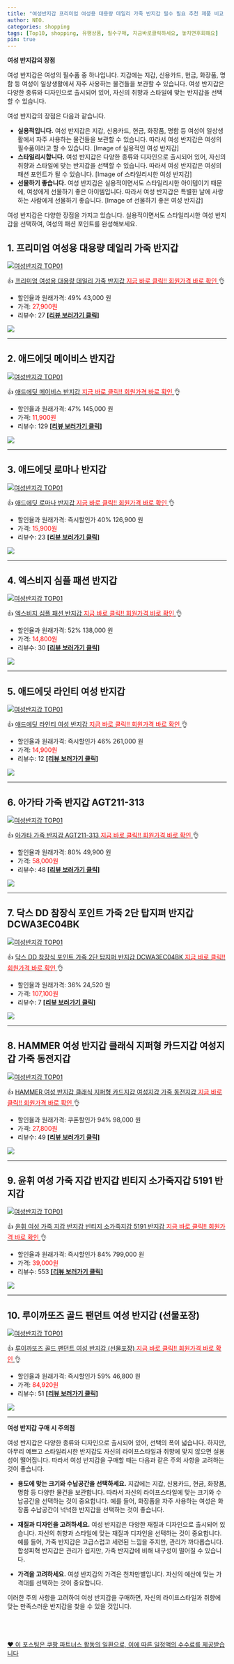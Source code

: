 ```yaml
---
title: "여성반지갑 프리미엄 여성용 대용량 데일리 가죽 반지갑 필수 필요 추천 제품 비교 최저 가격 비교 장점 구매 후기 구매평"
author: NEO.
categories: shopping
tags: [Top10, shopping, 유행상품, 필수구매, 지금바로클릭하세요, 놓치면후회해요]
pin: true
---
```

**여성 반지갑의 장점**

여성 반지갑은 여성의 필수품 중 하나입니다. 지갑에는 지갑, 신용카드, 현금, 화장품, 명함 등 여성이 일상생활에서 자주 사용하는 물건들을 보관할 수 있습니다. 여성 반지갑은 다양한 종류와 디자인으로 출시되어 있어, 자신의 취향과 스타일에 맞는 반지갑을 선택할 수 있습니다.

여성 반지갑의 장점은 다음과 같습니다.

* **실용적입니다.** 여성 반지갑은 지갑, 신용카드, 현금, 화장품, 명함 등 여성이 일상생활에서 자주 사용하는 물건들을 보관할 수 있습니다. 따라서 여성 반지갑은 여성의 필수품이라고 할 수 있습니다.
[Image of 실용적인 여성 반지갑]
* **스타일리시합니다.** 여성 반지갑은 다양한 종류와 디자인으로 출시되어 있어, 자신의 취향과 스타일에 맞는 반지갑을 선택할 수 있습니다. 따라서 여성 반지갑은 여성의 패션 포인트가 될 수 있습니다.
[Image of 스타일리시한 여성 반지갑]
* **선물하기 좋습니다.** 여성 반지갑은 실용적이면서도 스타일리시한 아이템이기 때문에, 여성에게 선물하기 좋은 아이템입니다. 따라서 여성 반지갑은 특별한 날에 사랑하는 사람에게 선물하기 좋습니다.
[Image of 선물하기 좋은 여성 반지갑]

여성 반지갑은 다양한 장점을 가지고 있습니다. 실용적이면서도 스타일리시한 여성 반지갑을 선택하여, 여성의 패션 포인트를 완성해보세요.

   

## 1. 프리미엄 여성용 대용량 데일리 가죽 반지갑

[![여성반지갑 TOP01](https://thumbnail9.coupangcdn.com/thumbnails/remote/490x490ex/image/vendor_inventory/bcd2/978c3e3b59baf1191758af3e51d3112ffb41511fa6fe198072275e062fe0.jpg)](https://link.coupang.com/re/AFFSDP?lptag=AF3617701&subid=GithubCoopas&pageKey=7580043306&traceid=V0-153&itemId=20007802360&vendorItemId=87198654522)


👍 [프리미엄 여성용 대용량 데일리 가죽 반지갑 <font color=red> 지금 바로 클릭!! 회원가격 바로 확인 </font> ](https://link.coupang.com/re/AFFSDP?lptag=AF3617701&subid=GithubCoopas&pageKey=7580043306&traceid=V0-153&itemId=20007802360&vendorItemId=87198654522) 👌 


- 할인율과 원래가격: 49%  43,000   원
- 가격: <span style='color:red'>27,900원</span>
- 리뷰수: 27  [**[리뷰 보러가기 클릭]**](https://link.coupang.com/re/AFFSDP?lptag=AF3617701&subid=GithubCoopas&pageKey=7580043306&traceid=V0-153&itemId=20007802360&vendorItemId=87198654522)

[![](/discount_price.png)](https://link.coupang.com/re/AFFSDP?lptag=AF3617701&subid=GithubCoopas&pageKey=7580043306&traceid=V0-153&itemId=20007802360&vendorItemId=87198654522)

---


   

## 2. 애드에딧 메이비스 반지갑

[![여성반지갑 TOP01](https://thumbnail7.coupangcdn.com/thumbnails/remote/490x490ex/image/retail/images/3993257142051445-5d607b2f-0335-4c77-bb2f-bc1a6a376cc9.jpg)](https://link.coupang.com/re/AFFSDP?lptag=AF3617701&subid=GithubCoopas&pageKey=269873677&traceid=V0-153&itemId=847444399&vendorItemId=5390041034)


👍 [애드에딧 메이비스 반지갑 <font color=red> 지금 바로 클릭!! 회원가격 바로 확인 </font> ](https://link.coupang.com/re/AFFSDP?lptag=AF3617701&subid=GithubCoopas&pageKey=269873677&traceid=V0-153&itemId=847444399&vendorItemId=5390041034) 👌 


- 할인율과 원래가격: 47%  145,000   원
- 가격: <span style='color:red'>11,900원</span>
- 리뷰수: 129  [**[리뷰 보러가기 클릭]**](https://link.coupang.com/re/AFFSDP?lptag=AF3617701&subid=GithubCoopas&pageKey=269873677&traceid=V0-153&itemId=847444399&vendorItemId=5390041034)

[![](/discount_price.png)](https://link.coupang.com/re/AFFSDP?lptag=AF3617701&subid=GithubCoopas&pageKey=269873677&traceid=V0-153&itemId=847444399&vendorItemId=5390041034)

---


   

## 3. 애드에딧 로마나 반지갑

[![여성반지갑 TOP01](https://thumbnail7.coupangcdn.com/thumbnails/remote/490x490ex/image/retail/images/915271030223663-258a1ba8-9f53-4232-9014-984afa1d0f8e.jpg)](https://link.coupang.com/re/AFFSDP?lptag=AF3617701&subid=GithubCoopas&pageKey=1063892847&traceid=V0-153&itemId=2009798210&vendorItemId=70009657511)


👍 [애드에딧 로마나 반지갑 <font color=red> 지금 바로 클릭!! 회원가격 바로 확인 </font> ](https://link.coupang.com/re/AFFSDP?lptag=AF3617701&subid=GithubCoopas&pageKey=1063892847&traceid=V0-153&itemId=2009798210&vendorItemId=70009657511) 👌 


- 할인율과 원래가격: 즉시할인가 40%  126,900   원
- 가격: <span style='color:red'>15,900원</span>
- 리뷰수: 23  [**[리뷰 보러가기 클릭]**](https://link.coupang.com/re/AFFSDP?lptag=AF3617701&subid=GithubCoopas&pageKey=1063892847&traceid=V0-153&itemId=2009798210&vendorItemId=70009657511)

[![](/discount_price.png)](https://link.coupang.com/re/AFFSDP?lptag=AF3617701&subid=GithubCoopas&pageKey=1063892847&traceid=V0-153&itemId=2009798210&vendorItemId=70009657511)

---


   

## 4. 엑스비지 심플 패션 반지갑

[![여성반지갑 TOP01](https://thumbnail9.coupangcdn.com/thumbnails/remote/490x490ex/image/vendor_inventory/4d0c/72eacc503fa01252ed7f3ff89f9294b4b97833ed521bff3a9d904a41b620.JPG)](https://link.coupang.com/re/AFFSDP?lptag=AF3617701&subid=GithubCoopas&pageKey=6923057918&traceid=V0-153&itemId=16724950603&vendorItemId=83907254848)


👍 [엑스비지 심플 패션 반지갑 <font color=red> 지금 바로 클릭!! 회원가격 바로 확인 </font> ](https://link.coupang.com/re/AFFSDP?lptag=AF3617701&subid=GithubCoopas&pageKey=6923057918&traceid=V0-153&itemId=16724950603&vendorItemId=83907254848) 👌 


- 할인율과 원래가격: 52%  138,000   원
- 가격: <span style='color:red'>14,800원</span>
- 리뷰수: 30  [**[리뷰 보러가기 클릭]**](https://link.coupang.com/re/AFFSDP?lptag=AF3617701&subid=GithubCoopas&pageKey=6923057918&traceid=V0-153&itemId=16724950603&vendorItemId=83907254848)

[![](/discount_price.png)](https://link.coupang.com/re/AFFSDP?lptag=AF3617701&subid=GithubCoopas&pageKey=6923057918&traceid=V0-153&itemId=16724950603&vendorItemId=83907254848)

---


   

## 5. 애드에딧 라인티 여성 반지갑

[![여성반지갑 TOP01](https://thumbnail6.coupangcdn.com/thumbnails/remote/490x490ex/image/rs_quotation_api/7uvwucix/7d350b0a9a044ad69e7505ade1a02ce2.jpg)](https://link.coupang.com/re/AFFSDP?lptag=AF3617701&subid=GithubCoopas&pageKey=6410987043&traceid=V0-153&itemId=13748376574&vendorItemId=80999143965)


👍 [애드에딧 라인티 여성 반지갑 <font color=red> 지금 바로 클릭!! 회원가격 바로 확인 </font> ](https://link.coupang.com/re/AFFSDP?lptag=AF3617701&subid=GithubCoopas&pageKey=6410987043&traceid=V0-153&itemId=13748376574&vendorItemId=80999143965) 👌 


- 할인율과 원래가격: 즉시할인가 46%  261,000   원
- 가격: <span style='color:red'>14,900원</span>
- 리뷰수: 12  [**[리뷰 보러가기 클릭]**](https://link.coupang.com/re/AFFSDP?lptag=AF3617701&subid=GithubCoopas&pageKey=6410987043&traceid=V0-153&itemId=13748376574&vendorItemId=80999143965)

[![](/discount_price.png)](https://link.coupang.com/re/AFFSDP?lptag=AF3617701&subid=GithubCoopas&pageKey=6410987043&traceid=V0-153&itemId=13748376574&vendorItemId=80999143965)

---


   

## 6. 아가타 가죽 반지갑 AGT211-313

[![여성반지갑 TOP01](https://thumbnail6.coupangcdn.com/thumbnails/remote/490x490ex/image/retail/images/2023/04/25/14/3/b9318fca-0d0a-46cb-b52f-706ce7d3b396.jpg)](https://link.coupang.com/re/AFFSDP?lptag=AF3617701&subid=GithubCoopas&pageKey=5272678629&traceid=V0-153&itemId=7519575563&vendorItemId=85777883030)


👍 [아가타 가죽 반지갑 AGT211-313 <font color=red> 지금 바로 클릭!! 회원가격 바로 확인 </font> ](https://link.coupang.com/re/AFFSDP?lptag=AF3617701&subid=GithubCoopas&pageKey=5272678629&traceid=V0-153&itemId=7519575563&vendorItemId=85777883030) 👌 


- 할인율과 원래가격: 80%  49,900   원
- 가격: <span style='color:red'>58,000원</span>
- 리뷰수: 48  [**[리뷰 보러가기 클릭]**](https://link.coupang.com/re/AFFSDP?lptag=AF3617701&subid=GithubCoopas&pageKey=5272678629&traceid=V0-153&itemId=7519575563&vendorItemId=85777883030)

[![](/discount_price.png)](https://link.coupang.com/re/AFFSDP?lptag=AF3617701&subid=GithubCoopas&pageKey=5272678629&traceid=V0-153&itemId=7519575563&vendorItemId=85777883030)

---


   

## 7. 닥스 DD 참장식 포인트 가죽 2단 탑지퍼 반지갑 DCWA3EC04BK

[![여성반지갑 TOP01](https://thumbnail7.coupangcdn.com/thumbnails/remote/490x490ex/image/retail/images/2022/05/25/11/4/79ef5d34-bbd0-4aac-ac55-8515f316a341.jpg)](https://link.coupang.com/re/AFFSDP?lptag=AF3617701&subid=GithubCoopas&pageKey=6540870979&traceid=V0-153&itemId=14562381613&vendorItemId=81804646698)


👍 [닥스 DD 참장식 포인트 가죽 2단 탑지퍼 반지갑 DCWA3EC04BK <font color=red> 지금 바로 클릭!! 회원가격 바로 확인 </font> ](https://link.coupang.com/re/AFFSDP?lptag=AF3617701&subid=GithubCoopas&pageKey=6540870979&traceid=V0-153&itemId=14562381613&vendorItemId=81804646698) 👌 


- 할인율과 원래가격: 36%  24,520   원
- 가격: <span style='color:red'>107,100원</span>
- 리뷰수: 7  [**[리뷰 보러가기 클릭]**](https://link.coupang.com/re/AFFSDP?lptag=AF3617701&subid=GithubCoopas&pageKey=6540870979&traceid=V0-153&itemId=14562381613&vendorItemId=81804646698)

[![](/discount_price.png)](https://link.coupang.com/re/AFFSDP?lptag=AF3617701&subid=GithubCoopas&pageKey=6540870979&traceid=V0-153&itemId=14562381613&vendorItemId=81804646698)

---


   

## 8. HAMMER 여성 반지갑 클래식 지퍼형 카드지갑 여성지갑 가죽 동전지갑

[![여성반지갑 TOP01](https://thumbnail7.coupangcdn.com/thumbnails/remote/490x490ex/image/vendor_inventory/2f8f/a861146c6aaf6ba69c30a7f74e8f91cc4620b9ed15ac0475d5db07267b5b.jpg)](https://link.coupang.com/re/AFFSDP?lptag=AF3617701&subid=GithubCoopas&pageKey=7158593272&traceid=V0-153&itemId=18011509144&vendorItemId=87634471730)


👍 [HAMMER 여성 반지갑 클래식 지퍼형 카드지갑 여성지갑 가죽 동전지갑 <font color=red> 지금 바로 클릭!! 회원가격 바로 확인 </font> ](https://link.coupang.com/re/AFFSDP?lptag=AF3617701&subid=GithubCoopas&pageKey=7158593272&traceid=V0-153&itemId=18011509144&vendorItemId=87634471730) 👌 


- 할인율과 원래가격: 쿠폰할인가 94%  98,000   원
- 가격: <span style='color:red'>27,800원</span>
- 리뷰수: 49  [**[리뷰 보러가기 클릭]**](https://link.coupang.com/re/AFFSDP?lptag=AF3617701&subid=GithubCoopas&pageKey=7158593272&traceid=V0-153&itemId=18011509144&vendorItemId=87634471730)

[![](/discount_price.png)](https://link.coupang.com/re/AFFSDP?lptag=AF3617701&subid=GithubCoopas&pageKey=7158593272&traceid=V0-153&itemId=18011509144&vendorItemId=87634471730)

---


   

## 9. 윤휘 여성 가죽 지갑 반지갑 빈티지 소가죽지갑 5191 반지갑

[![여성반지갑 TOP01](https://thumbnail9.coupangcdn.com/thumbnails/remote/490x490ex/image/vendor_inventory/4978/2af50b1f957cb53a812044b5a6f075fde7160a538dc394c5fca273391e2a.jpg)](https://link.coupang.com/re/AFFSDP?lptag=AF3617701&subid=GithubCoopas&pageKey=1540367422&traceid=V0-153&itemId=2638638688&vendorItemId=70629496844)


👍 [윤휘 여성 가죽 지갑 반지갑 빈티지 소가죽지갑 5191 반지갑 <font color=red> 지금 바로 클릭!! 회원가격 바로 확인 </font> ](https://link.coupang.com/re/AFFSDP?lptag=AF3617701&subid=GithubCoopas&pageKey=1540367422&traceid=V0-153&itemId=2638638688&vendorItemId=70629496844) 👌 


- 할인율과 원래가격: 즉시할인가 84%  799,000   원
- 가격: <span style='color:red'>39,000원</span>
- 리뷰수: 553  [**[리뷰 보러가기 클릭]**](https://link.coupang.com/re/AFFSDP?lptag=AF3617701&subid=GithubCoopas&pageKey=1540367422&traceid=V0-153&itemId=2638638688&vendorItemId=70629496844)

[![](/discount_price.png)](https://link.coupang.com/re/AFFSDP?lptag=AF3617701&subid=GithubCoopas&pageKey=1540367422&traceid=V0-153&itemId=2638638688&vendorItemId=70629496844)

---


   

## 10. 루이까또즈 골드 팬던트 여성 반지갑 (선물포장)

[![여성반지갑 TOP01](https://thumbnail9.coupangcdn.com/thumbnails/remote/490x490ex/image/vendor_inventory/de41/24fedf2d6f84f4c5c8da33cb99a249c2a5c99f90351a2215c843d03284ef.jpg)](https://link.coupang.com/re/AFFSDP?lptag=AF3617701&subid=GithubCoopas&pageKey=7656603443&traceid=V0-153&itemId=20387050746&vendorItemId=87469954667)


👍 [루이까또즈 골드 팬던트 여성 반지갑 (선물포장) <font color=red> 지금 바로 클릭!! 회원가격 바로 확인 </font> ](https://link.coupang.com/re/AFFSDP?lptag=AF3617701&subid=GithubCoopas&pageKey=7656603443&traceid=V0-153&itemId=20387050746&vendorItemId=87469954667) 👌 


- 할인율과 원래가격: 즉시할인가 59%  46,800   원
- 가격: <span style='color:red'>84,920원</span>
- 리뷰수: 51  [**[리뷰 보러가기 클릭]**](https://link.coupang.com/re/AFFSDP?lptag=AF3617701&subid=GithubCoopas&pageKey=7656603443&traceid=V0-153&itemId=20387050746&vendorItemId=87469954667)

[![](/discount_price.png)](https://link.coupang.com/re/AFFSDP?lptag=AF3617701&subid=GithubCoopas&pageKey=7656603443&traceid=V0-153&itemId=20387050746&vendorItemId=87469954667)

---
**여성 반지갑 구매 시 주의점**

여성 반지갑은 다양한 종류와 디자인으로 출시되어 있어, 선택의 폭이 넓습니다. 하지만, 아무리 예쁘고 스타일리시한 반지갑도 자신의 라이프스타일과 취향에 맞지 않으면 실용성이 떨어집니다. 따라서 여성 반지갑을 구매할 때는 다음과 같은 주의 사항을 고려하는 것이 좋습니다.

* **용도에 맞는 크기와 수납공간을 선택하세요.** 지갑에는 지갑, 신용카드, 현금, 화장품, 명함 등 다양한 물건을 보관합니다. 따라서 자신의 라이프스타일에 맞는 크기와 수납공간을 선택하는 것이 중요합니다. 예를 들어, 화장품을 자주 사용하는 여성은 화장품 수납공간이 넉넉한 반지갑을 선택하는 것이 좋습니다.

* **재질과 디자인을 고려하세요.** 여성 반지갑은 다양한 재질과 디자인으로 출시되어 있습니다. 자신의 취향과 스타일에 맞는 재질과 디자인을 선택하는 것이 중요합니다. 예를 들어, 가죽 반지갑은 고급스럽고 세련된 느낌을 주지만, 관리가 까다롭습니다. 합성피혁 반지갑은 관리가 쉽지만, 가죽 반지갑에 비해 내구성이 떨어질 수 있습니다.

* **가격을 고려하세요.** 여성 반지갑의 가격은 천차만별입니다. 자신의 예산에 맞는 가격대를 선택하는 것이 중요합니다.


이러한 주의 사항을 고려하여 여성 반지갑을 구매하면, 자신의 라이프스타일과 취향에 맞는 만족스러운 반지갑을 찾을 수 있을 것입니다.<br><br><br><br><br> [ ❤  이 포스팅은 쿠팡 파트너스 활동의 일환으로, 이에 따른 일정액의 수수료를 제공받습니다](https://link.coupang.com/a/bcEFyh)